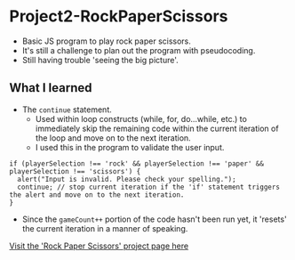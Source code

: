 # Project2-RockPaperScissors

- Basic JS program to play rock paper scissors.
- It's still a challenge to plan out the program with pseudocoding.
- Still having trouble 'seeing the big picture'.

## What I learned

- The `continue` statement.
  - Used within loop constructs (while, for, do...while, etc.) to immediately skip the remaining code within the current iteration of the loop and move on to the next iteration.
  - I used this in the program to validate the user input.

```JS
if (playerSelection !== 'rock' && playerSelection !== 'paper' && playerSelection !== 'scissors') {
  alert("Input is invalid. Please check your spelling.");
  continue; // stop current iteration if the 'if' statement triggers the alert and move on to the next iteration.
}
```

- Since the `gameCount++` portion of the code hasn't been run yet, it 'resets' the current iteration in a manner of speaking.

[Visit the 'Rock Paper Scissors' project page here](https://joshsjkim.github.io/Project2-RockPaperScissors/)